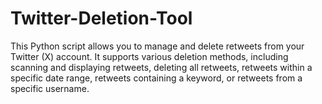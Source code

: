 # Twitter-Deletion-Tool
This Python script allows you to manage and delete retweets from your Twitter (X) account. It supports various deletion methods, including scanning and displaying retweets, deleting all retweets, retweets within a specific date range, retweets containing a keyword, or retweets from a specific username.
